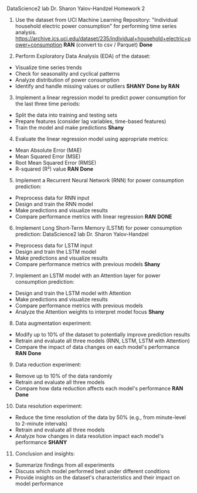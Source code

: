 DataScience2 lab
Dr. Sharon Yalov-Handzel
Homework 2

1. Use the dataset from UCI Machine Learning Repository: "Individual household electric
   power consumption" for performing time series analysis.
   https://archive.ics.uci.edu/dataset/235/individual+household+electric+power+consumption
   **RAN** (convert to csv / Parquet) **Done**

2. Perform Exploratory Data Analysis (EDA) of the dataset:

- Visualize time series trends
- Check for seasonality and cyclical patterns
- Analyze distribution of power consumption
- Identify and handle missing values or outliers
  **SHANY** **Done by RAN**

3. Implement a linear regression model to predict power consumption for the last three time
   periods:

- Split the data into training and testing sets
- Prepare features (consider lag variables, time-based features)
- Train the model and make predictions
  **Shany**

4. Evaluate the linear regression model using appropriate metrics:

- Mean Absolute Error (MAE)
- Mean Squared Error (MSE)
- Root Mean Squared Error (RMSE)
- R-squared (R²) value
  **RAN** **Done**

5. Implement a Recurrent Neural Network (RNN) for power consumption prediction:

- Preprocess data for RNN input
- Design and train the RNN model
- Make predictions and visualize results
- Compare performance metrics with linear regression
  **RAN** **DONE**

6. Implement Long Short-Term Memory (LSTM) for power consumption prediction:
   DataScience2 lab
   Dr. Sharon Yalov-Handzel

- Preprocess data for LSTM input
- Design and train the LSTM model
- Make predictions and visualize results
- Compare performance metrics with previous models
  **Shany**

7. Implement an LSTM model with an Attention layer for power consumption prediction:

- Design and train the LSTM model with Attention
- Make predictions and visualize results
- Compare performance metrics with previous models
- Analyze the Attention weights to interpret model focus
  **Shany**

8. Data augmentation experiment:

- Modify up to 10% of the dataset to potentially improve prediction results
- Retrain and evaluate all three models (RNN, LSTM, LSTM with Attention)
- Compare the impact of data changes on each model's performance
  **RAN** **Done**

9. Data reduction experiment:

- Remove up to 10% of the data randomly
- Retrain and evaluate all three models
- Compare how data reduction affects each model's performance
  **RAN** **Done**

10. Data resolution experiment:

- Reduce the time resolution of the data by 50% (e.g., from minute-level to 2-minute
  intervals)
- Retrain and evaluate all three models
- Analyze how changes in data resolution impact each model's performance
  **SHANY**

11. Conclusion and insights:

- Summarize findings from all experiments
- Discuss which model performed best under different conditions
- Provide insights on the dataset's characteristics and their impact on model performance
